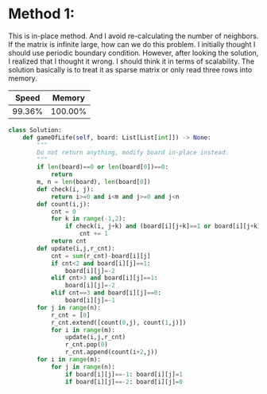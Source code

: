 # Method 1:
This is in-place method. And I avoid re-calculating the number of neighbors. If the matrix is infinite large, how can we do this problem. I initially thought I should use periodic boundary condition. However, after looking the solution, I realized that I thought it wrong. I should think it in terms of scalability. The solution basically is to treat it as sparse matrix or only read three rows into memory.

|Speed|Memory|
|-|-|
|99.36%|100.00%|

```python {.line-numbers}
class Solution:
    def gameOfLife(self, board: List[List[int]]) -> None:
        """
        Do not return anything, modify board in-place instead.
        """
        if len(board)==0 or len(board[0])==0:
            return
        m, n = len(board), len(board[0])
        def check(i, j):
            return i>=0 and i<m and j>=0 and j<n
        def count(i,j):
            cnt = 0
            for k in range(-1,2):
                if check(i, j+k) and (board[i][j+k]==1 or board[i][j+k]==-2):
                    cnt += 1
            return cnt
        def update(i,j,r_cnt):
            cnt = sum(r_cnt)-board[i][j]
            if cnt<2 and board[i][j]==1:
                board[i][j]=-2
            elif cnt>3 and board[i][j]==1:
                board[i][j]=-2
            elif cnt==3 and board[i][j]==0:
                board[i][j]=-1
        for j in range(n):
            r_cnt = [0]
            r_cnt.extend([count(0,j), count(1,j)])
            for i in range(m):
                update(i,j,r_cnt)
                r_cnt.pop(0)
                r_cnt.append(count(i+2,j))
        for i in range(m):
            for j in range(n):
                if board[i][j]==-1: board[i][j]=1
                if board[i][j]==-2: board[i][j]=0
```

